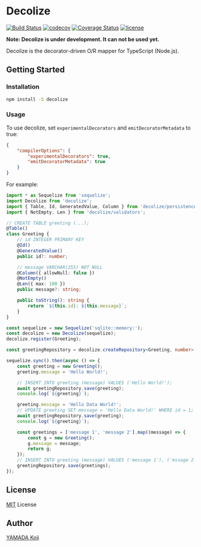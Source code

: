 # Decolize

[![Build Status](https://travis-ci.org/kou64yama/decolize.svg?branch=master)](https://travis-ci.org/kou64yama/decolize)
[![codecov](https://codecov.io/gh/kou64yama/decolize/branch/master/graph/badge.svg)](https://codecov.io/gh/kou64yama/decolize)
[![Coverage Status](https://coveralls.io/repos/github/kou64yama/decolize/badge.svg)](https://coveralls.io/github/kou64yama/decolize)
[![license](https://img.shields.io/github/license/kou64yama/decolize.svg)](./LICENSE)

**Note: Decolize is under development. It can not be used yet.**

Decolize is the decorator-driven O/R mapper for TypeScript (Node.js).

## Getting Started

### Installation

```sh
npm install -S decolize
```

### Usage

To use decolize, set `experimentalDecorators` and `emitDecoratorMetadata` to true:

```json
{
    "compilerOptions": {
        "experimentalDecorators": true,
        "emitDecoratorMetadata": true
    }
}
```

For example:

```ts
import * as Sequelize from 'sequelize';
import Decolize from 'decolize';
import { Table, Id, GeneratedValue, Column } from 'decolize/persistences';
import { NotEmpty, Len } from 'decolize/validators';

// CREATE TABLE greeting (...);
@Table()
class Greeting {
    // id INTEGER PRIMARY KEY
    @Id()
    @GeneratedValue()
    public id?: number;

    // message VARCHAR(255) NOT NULL
    @Column({ allowNull: false })
    @NotEmpty()
    @Len({ max: 100 })
    public message?: string;

    public toString(): string {
        return `${this.id}: ${this.message}`;
    }
}

const sequelize = new Sequelize('sqlite::memory:');
const decolize = new Decolize(sequelize);
decolize.register(Greeting);

const greetingRepository = decolize.createRepository<Greeting, number>(Greeting);

sequelize.sync().then(async () => {
    const greeting = new Greeting();
    greeting.message = 'Hello World!';

    // INSERT INTO greeting (message) VALUES ('Hello World!');
    await greetingRepository.save(greeting);
    console.log(`${greeting}`);

    greeting.message = 'Hello Data World!';
    // UPDATE greeting SET message = 'Hello Data World!' WHERE id = 1;
    await greetingRepository.save(greeting);
    console.log(`${greeting}`);

    const greetings = ['message 1', 'message 2'].map((message) => {
        const g = new Greeting();
        g.message = message;
        return g;
    });
    // INSERT INTO greeting (message) VALUES ('message 1'), ('mssage 2');
    greetingRepository.save(greetings);
});
```

## License

[MIT](./LICENSE) License

## Author

[YAMADA Koji](https://github.com/kou64yama)
